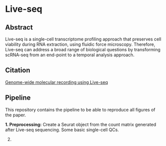 # Live-seq

## Abstract
Live-seq is a single-cell transcriptome profiling approach that preserves cell viability during RNA extraction, using fluidic force microscopy. Therefore, Live-seq can address a broad range of biological questions by transforming scRNA-seq from an end-point to a temporal analysis approach.

## Citation
[Genome-wide molecular recording using Live-seq](https://www.biorxiv.org/content/10.1101/2021.03.24.436752v1)

## Pipeline
This repository contains the pipeline to be able to reproduce all figures of the paper.

**1. Preprocessing:** Create a Seurat object from the count matrix generated after Live-seq sequencing. Some basic single-cell QCs.

2. 
